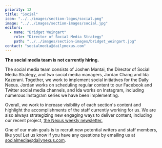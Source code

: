 ```yaml
---
priority: 12
title: "Social"
icon: "../../images/section-logos/social.png"
image: "../../images/section-images/social.jpg"
editors:
  - name: "Bridget Weingart"
    role: "Director of Social Media Strategy"
    path: "../../images/section-images/bridget_weingart.jpg"
contact: "socialmedia@dailynexus.com"
---
```

**The social media team is not currently hiring.**
 
The social media team consists of Joshen Mantai, the Director of Social Media Strategy, and two social media managers, Jordan Chang and Ida Kazerani. Together, we work to implement social initiatives for the Daily Nexus. Jordan works on scheduling regular content to our Facebook and Twitter social media channels, and Ida works on Instagram, including numerous Instagram series we have been implementing.
 
Overall, we work to increase visibility of each section's content and highlight the accomplishments of the staff currently working for us. We are also always strategizing new engaging ways to deliver content, including our recent project, [the Nexus weekly newsletter.](https://dailynexus.us19.list-manage.com/subscribe?u=c7afb6c46dbbdcd7bb0bd8919&id=7220084bdc)
 
One of our main goals is to recruit new potential writers and staff members, like you! Let us know if you have any questions by emailing us at [socialmedia@dailynexus.com](mailto:socialmedia@dailynexus.com).